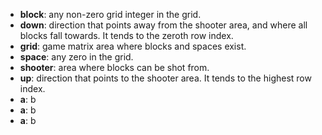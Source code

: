 - **block**: any non-zero grid integer in the grid.
- **down**: direction that points away from the shooter area, and where all blocks fall towards. It tends to the zeroth row index.
- **grid**: game matrix area where blocks and spaces exist.
- **space**: any zero in the grid.
- **shooter**: area where blocks can be shot from. 
- **up**: direction that points to the shooter area. It tends to the highest row index.
- **a**: b
- **a**: b
- **a**: b

